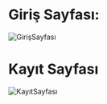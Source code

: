 # Giriş Sayfası:
![GirişSayfası](/frontend/src/images/GirisSayfası.png) 
# Kayıt  Sayfası
![KayıtSayfası](/frontend/src/images/KayıtolSayfası.png)
